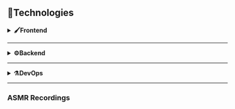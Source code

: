 <h2>🧰Technologies</h2> 

<details>
 <summary><b>🖌️Frontend</b></summary>
 <ul>
  <li><a>Hover.css | Hover Animations</a></li>
   <li><a>Solid State | UI Skeleton</a></li>
   <li><a>TsParticles | Particles Generator</a></li>
 </ul>
</details>

--- 

<details>
 <summary><b>⚙️Backend</b></summary>
 <ul>
  <li><a>Gulp.js | Task Runner</a></li>
  <li><a>Github | GIT Repository</a></li>
    <li><a>Jekyll | SSG </a></li>
 </ul>
</details>

--- 

<details>
 <summary><b>⚗️DevOps</b></summary>
 <ul>
  <li><a>Vercel | App Deployment</a></li>
  <li><a>Forestry.io | CMS Framework</a></li>
  <li><a>Github Actions | Chronical Task Runner</a></li>
 </ul>
</details>

---

### ASMR Recordings